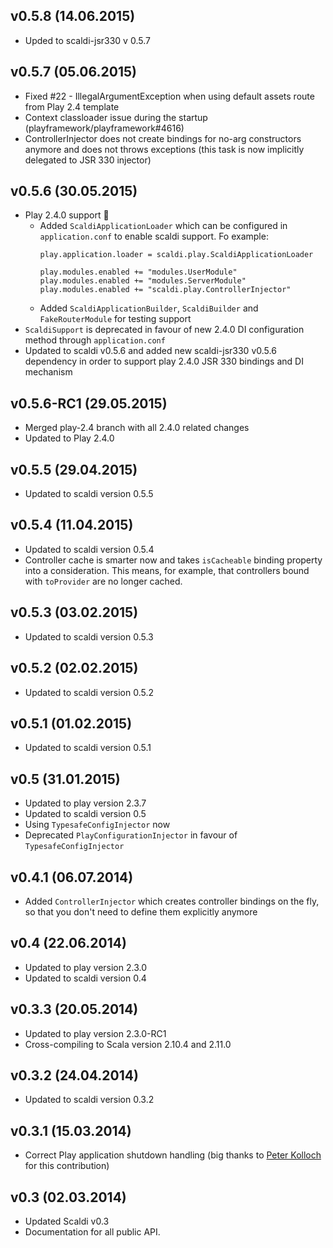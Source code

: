 ## v0.5.8 (14.06.2015)

* Upded to scaldi-jsr330 v 0.5.7

## v0.5.7 (05.06.2015)

* Fixed #22 - IllegalArgumentException when using default assets route from Play 2.4 template
* Context classloader issue during the startup (playframework/playframework#4616)
* ControllerInjector does not create bindings for no-arg constructors anymore and does not throws exceptions (this task is now implicitly delegated to JSR 330 injector)

## v0.5.6 (30.05.2015)

* Play 2.4.0 support :star2:
  * Added `ScaldiApplicationLoader` which can be configured in `application.conf` to enable scaldi support. Fo example:
    ```
    play.application.loader = scaldi.play.ScaldiApplicationLoader

    play.modules.enabled += "modules.UserModule"
    play.modules.enabled += "modules.ServerModule"
    play.modules.enabled += "scaldi.play.ControllerInjector"
    ```
  * Added `ScaldiApplicationBuilder`, `ScaldiBuilder` and `FakeRouterModule` for testing support
* `ScaldiSupport` is deprecated in favour of new 2.4.0 DI configuration method through `application.conf`
* Updated to scaldi v0.5.6 and added new scaldi-jsr330 v0.5.6 dependency in order to support play 2.4.0 JSR 330 bindings and DI mechanism

## v0.5.6-RC1 (29.05.2015)

* Merged play-2.4 branch with all 2.4.0 related changes
* Updated to Play 2.4.0

## v0.5.5 (29.04.2015)

* Updated to scaldi version 0.5.5

## v0.5.4 (11.04.2015)

* Updated to scaldi version 0.5.4
* Controller cache is smarter now and takes `isCacheable` binding property into a consideration. This means, for example, that
  controllers bound with `toProvider` are no longer cached.

## v0.5.3 (03.02.2015)

* Updated to scaldi version 0.5.3

## v0.5.2 (02.02.2015)

* Updated to scaldi version 0.5.2

## v0.5.1 (01.02.2015)

* Updated to scaldi version 0.5.1

## v0.5 (31.01.2015)

* Updated to play version 2.3.7
* Updated to scaldi version 0.5
* Using `TypesafeConfigInjector` now
* Deprecated `PlayConfigurationInjector` in favour of `TypesafeConfigInjector`

## v0.4.1 (06.07.2014)

* Added `ControllerInjector` which creates controller bindings on the fly, so that you don't need to define them explicitly anymore

## v0.4 (22.06.2014)

* Updated to play version 2.3.0
* Updated to scaldi version 0.4

## v0.3.3 (20.05.2014)

* Updated to play version 2.3.0-RC1
* Cross-compiling to Scala version 2.10.4 and 2.11.0

## v0.3.2 (24.04.2014)

* Updated to scaldi version 0.3.2

## v0.3.1 (15.03.2014)

* Correct Play application shutdown handling (big thanks to [Peter Kolloch](https://github.com/kolloch) for this contribution)

## v0.3 (02.03.2014)

* Updated Scaldi v0.3
* Documentation for all public API.
